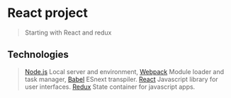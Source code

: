 # React project

> Starting with React and redux 

## Technologies

> [Node.js](https://nodejs.org/) Local server and environment,
> [Webpack](https://webpack.github.io/) Module loader and task manager,
> [Babel](http://babeljs.io/) ESnext transpiler.
> [React](https://facebook.github.io/react/) Javascript library for user interfaces.
> [Redux](http://redux.js.org/) State container for javascript apps.